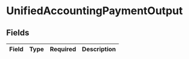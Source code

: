 # UnifiedAccountingPaymentOutput


## Fields

| Field       | Type        | Required    | Description |
| ----------- | ----------- | ----------- | ----------- |